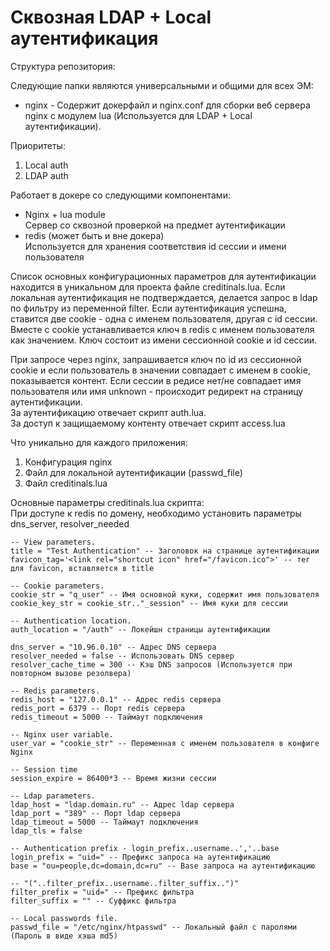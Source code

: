 # Сквозная LDAP + Local аутентификация

Структура репозитория:

Следующие папки являются универсальными и общими для всех ЭМ:
- nginx - Содержит докерфайл и nginx.conf для сборки веб сервера nginx с модулем lua (Используется для LDAP + Local аутентификации).

Приоритеты:
1. Local auth
2. LDAP auth

Работает в докере со следующими компонентами:
- Nginx + lua module  
  Сервер со сквозной проверкой на предмет аутентификации
- redis (может быть и вне докера)  
  Используется для хранения соответствия id сессии и имени пользователя

Список основных конфигурационных параметров для аутентификации находится в уникальном для проекта файле creditinals.lua.
Если локальная аутентификация не подтверждается, делается запрос в ldap по фильтру из переменной filter.
Если аутентификация успешна, ставится две cookie - одна с именем пользователя, другая с id сессии.
Вместе с cookie устанавливается ключ в redis с именем пользователя как значением.
Ключ состоит из имени сессионной cookie и id сессии.

При запросе через nginx, запрашивается ключ по id из сессионной cookie и если пользователь в значении совпадает с именем в cookie, показывается контент.
Если сессии в редисе нет/не совпадает имя пользователя или имя unknown - происходит редирект на страницу аутентификации.  
За аутентификацию отвечает скрипт auth.lua.  
За доступ к защищаемому контенту отвечает скрипт access.lua  

Что уникально для каждого приложения:
1. Конфигурация nginx
1. Файл для локальной аутентификации (passwd_file)
3. Файл creditinals.lua  

Основные параметры creditinals.lua скрипта:  
При доступе к redis по домену, необходимо установить параметры dns_server, resolver_needed  

```shell
-- View parameters.
title = "Test Authentication" -- Заголовок на странице аутентификации
favicon_tag='<link rel="shortcut icon" href="/favicon.ico">' -- тег для favicon, вставляется в title

-- Cookie parameters.
cookie_str = "q_user" -- Имя основной куки, содержит имя пользователя
cookie_key_str = cookie_str.."_session" -- Имя куки для сессии

-- Authentication location.
auth_location = "/auth" -- Локейшн страницы аутентификации

dns_server = "10.96.0.10" -- Адрес DNS сервера
resolver_needed = false -- Использовать DNS сервер
resolver_cache_time = 300 -- Кэш DNS запросов (Используется при повторном вызове резолвера)

-- Redis parameters.
redis_host = "127.0.0.1" -- Адрес redis сервера
redis_port = 6379 -- Порт redis сервера
redis_timeout = 5000 -- Таймаут подключения

-- Nginx user variable.
user_var = "cookie_str" -- Переменная с именем пользователя в конфиге Nginx 

-- Session time
session_expire = 86400*3 -- Время жизни сессии

-- Ldap parameters.
ldap_host = "ldap.domain.ru" -- Адрес ldap сервера
ldap_port = "389" -- Порт ldap сервера
ldap_timeout = 5000 -- Таймаут подключения
ldap_tls = false

-- Authentication prefix - login_prefix..username..','..base
login_prefix = "uid=" -- Префикс запроса на аутентификацию
base = "ou=people,dc=domain,dc=ru" -- Base запроса на аутентификацию

-- "("..filter_prefix..username..filter_suffix..")"
filter_prefix = "uid=" -- Префикс фильтра
filter_suffix = "" -- Суффикс фильтра

-- Local passwords file.
passwd_file = "/etc/nginx/htpasswd" -- Локальный файл с паролями (Пароль в виде хэша md5)
```
